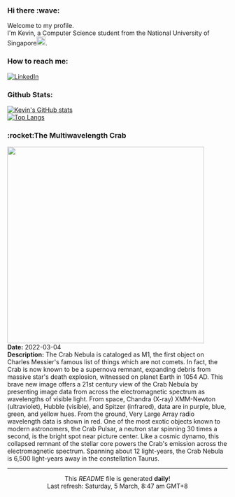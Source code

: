 <h3>Hi there :wave:</h3>

Welcome to my profile.   
I'm Kevin, a Computer Science student from the National University of Singapore<img src="https://img.icons8.com/color/96/000000/singapore-circular.png" width="20px"/>.</p>

<h3>How to reach me: </h3>
<a href="https://www.linkedin.com/in/kevin-foong/"><img alt="LinkedIn" src="https://img.shields.io/badge/linkedin-%230077B5.svg?&style=for-the-badge&logo=linkedin&logoColor=white" /></a> 

<h3>Github Stats: </h3> 

[![Kevin's GitHub stats](https://github-readme-stats.vercel.app/api?username=kevin9foong&theme=tokyonight)](https://github.com/anuraghazra/github-readme-stats) <br/>
[![Top Langs](https://github-readme-stats.vercel.app/api/top-langs/?username=kevin9foong&layout=compact&theme=tokyonight)](https://github.com/anuraghazra/github-readme-stats)

<h3>:rocket:The Multiwavelength Crab</h3> 
<img width="450" src="https:&#x2F;&#x2F;apod.nasa.gov&#x2F;apod&#x2F;image&#x2F;2203&#x2F;multiWcrab_lg2048.jpg" /><br/>
<b>Date:</b> 2022-03-04<br/>
<b>Description:</b> The Crab Nebula is cataloged as M1, the first object on Charles Messier&#39;s famous list of things which are not comets. In fact, the Crab is now known to be a supernova remnant, expanding debris from massive star&#39;s death explosion, witnessed on planet Earth in 1054 AD. This brave new image offers a 21st century view of the Crab Nebula by presenting image data from across the electromagnetic spectrum as wavelengths of visible light. From space, Chandra (X-ray) XMM-Newton (ultraviolet), Hubble (visible), and Spitzer (infrared), data are in purple, blue, green, and yellow hues. From the ground, Very Large Array radio wavelength data is shown in red. One of the most exotic objects known to modern astronomers, the Crab Pulsar, a neutron star spinning 30 times a second, is the bright spot near picture center. Like a cosmic dynamo, this collapsed remnant of the stellar core powers the Crab&#39;s emission across the electromagnetic spectrum. Spanning about 12 light-years, the Crab Nebula is 6,500 light-years away in the constellation Taurus.<br/>

------------
<p align="center">This <i>README</i> file is generated <b>daily</b>!</br>
Last refresh: Saturday, 5 March, 8:47 am GMT+8<br />